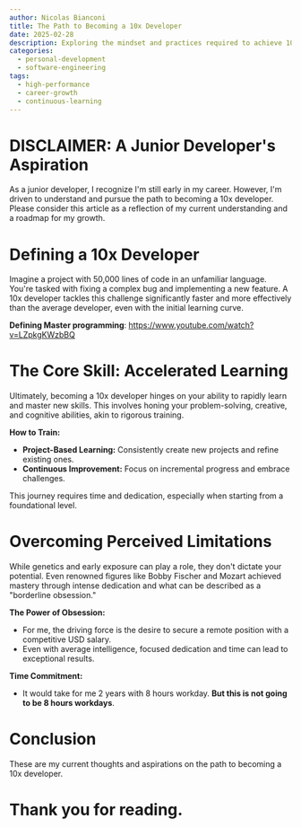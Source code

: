 ```yaml
---
author: Nicolas Bianconi
title: The Path to Becoming a 10x Developer
date: 2025-02-28
description: Exploring the mindset and practices required to achieve 10x developer status.
categories:
  - personal-development
  - software-engineering
tags:
  - high-performance
  - career-growth
  - continuous-learning
---
```


# **DISCLAIMER:** A Junior Developer's Aspiration

As a junior developer, I recognize I'm still early in my career. However, I'm driven to understand and pursue the path to becoming a 10x developer. Please consider this article as a reflection of my current understanding and a roadmap for my growth.

# Defining a 10x Developer

Imagine a project with 50,000 lines of code in an unfamiliar language. You're tasked with fixing a complex bug and implementing a new feature. A 10x developer tackles this challenge significantly faster and more effectively than the average developer, even with the initial learning curve.

**Defining Master programming**: https://www.youtube.com/watch?v=LZpkgKWzbBQ

# The Core Skill: Accelerated Learning

Ultimately, becoming a 10x developer hinges on your ability to rapidly learn and master new skills. This involves honing your problem-solving, creative, and cognitive abilities, akin to rigorous training.

**How to Train:**

* **Project-Based Learning:** Consistently create new projects and refine existing ones.
* **Continuous Improvement:** Focus on incremental progress and embrace challenges.

This journey requires time and dedication, especially when starting from a foundational level.

# Overcoming Perceived Limitations

While genetics and early exposure can play a role, they don't dictate your potential. Even renowned figures like Bobby Fischer and Mozart achieved mastery through intense dedication and what can be described as a "borderline obsession."

**The Power of Obsession:**

* For me, the driving force is the desire to secure a remote position with a competitive USD salary.
* Even with average intelligence, focused dedication and time can lead to exceptional results.

**Time Commitment:**

* It would take for me 2 years with 8 hours workday. **But this is not going to be 8 hours workdays**. 

# Conclusion

These are my current thoughts and aspirations on the path to becoming a 10x developer.

# Thank you for reading.

